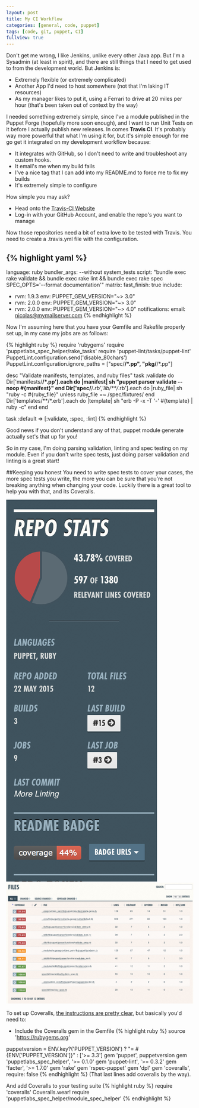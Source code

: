 ```yaml
---
layout: post
title: My CI Workflow
categories: [general, code, puppet]
tags: [code, git, puppet, CI]
fullview: true
---
```

Don't get me wrong, I like Jenkins, unlike every other Java app. But I'm a Sysadmin (at least in spirit), and there are still things that I need to get used to from the development world. But Jenkins is:

- Extremely flexible (or extremely complicated)
- Another App I'd need to host somewhere (not that I'm laking IT resources)
- As my manager likes to put it, using a Ferrari to drive at 20 miles per hour (that's been taken out of context by the way)

I needed something extremely simple, since I've a module published in the Puppet Forge (hopefully more soon enough), and I want to run Unit Tests on it before I actually publish new releases.
In comes **Travis CI**. It's probably way more powerful that what I'm using it for, but it's simple enough for me go get it integrated on my development workflow because:

- It integrates with GitHub, so I don't need to write and troubleshoot any custom hooks.
- It email's me when my build fails
- I've a nice tag that I can add into my README.md to force me to fix my builds
- It's extremely simple to configure

How simple you may ask?
- Head onto the [Travis-CI Website](http://www.travis-ci.org)
- Log-in with your GitHub Account, and enable the repo's you want to manage

Now those repositories need a bit of extra love to be tested with Travis. You need to create a .travis.yml file with the configuration.

{% highlight yaml %}
---
language: ruby
bundler_args: --without system_tests
script: "bundle exec rake validate && bundle exec rake lint && bundle exec rake spec SPEC_OPTS='--format documentation'"
matrix:
  fast_finish: true
  include:
  - rvm: 1.9.3
    env: PUPPET_GEM_VERSION="~> 3.0"
  - rvm: 2.0.0
    env: PUPPET_GEM_VERSION="~> 3.0"
  - rvm: 2.0.0
    env: PUPPET_GEM_VERSION="~> 4.0"
notifications:
  email: nicolas@mymailserver.com
{% endhighlight %}

Now I'm assuming here that you have your Gemfile and Rakefile properly set up, in my case my jobs are as follows:

{% highlight ruby %}
require 'rubygems'
require 'puppetlabs_spec_helper/rake_tasks'
require 'puppet-lint/tasks/puppet-lint'
PuppetLint.configuration.send('disable_80chars')
PuppetLint.configuration.ignore_paths = ["spec/**/*.pp", "pkg/**/*.pp"]

desc "Validate manifests, templates, and ruby files"
task :validate do
  Dir['manifests/**/*.pp'].each do |manifest|
    sh "puppet parser validate --noop #{manifest}"
  end
  Dir['spec/**/*.rb','lib/**/*.rb'].each do |ruby_file|
    sh "ruby -c #{ruby_file}" unless ruby_file =~ /spec\/fixtures/
  end
  Dir['templates/**/*.erb'].each do |template|
    sh "erb -P -x -T '-' #{template} | ruby -c"
  end
end

task :default => [:validate, :spec, :lint]
{% endhighlight %}

Good news if you don't understand any of that, puppet module generate actually set's that up for you!

So in my case, I'm doing parsing validation, linting and spec testing on my module. Even if you don't write spec tests, just doing parser validation and linting is a great start!

##Keeping you honest
You need to write spec tests to cover your cases, the more spec tests you write, the more you can be sure that you're not breaking anything when changing your code. Luckily there is a great tool to help you with that, and its Coveralls.

![How much of my code do my tests cover](assets/media/coveralls/code-coverage.png "How much of my code do my tests cover")
![Where do I need to work a bit more](assets/media/coveralls/more-work.png "Where do I need to work a bit more")

To set up Coveralls, [the instructions are pretty clear](https://coveralls.zendesk.com/hc/en-us/articles/201769485-Ruby-Rails), but basically you'd need to:

- Include the Coveralls gem in the Gemfile
{% highlight ruby %}
source 'https://rubygems.org'

puppetversion = ENV.key?('PUPPET_VERSION') ? "= #{ENV['PUPPET_VERSION']}" : ['>= 3.3']
gem 'puppet', puppetversion
gem 'puppetlabs_spec_helper', '>= 0.1.0'
gem 'puppet-lint', '>= 0.3.2'
gem 'facter', '>= 1.7.0'
gem 'rake'
gem 'rspec-puppet'
gem 'dpl'
gem 'coveralls', require: false
{% endhighlight %}
(That last lines add coveralls by the way).

And add Coveralls to your testing suite
{% highlight ruby %}
require 'coveralls'
Coveralls.wear!
require 'puppetlabs_spec_helper/module_spec_helper'
{% endhighlight %}

